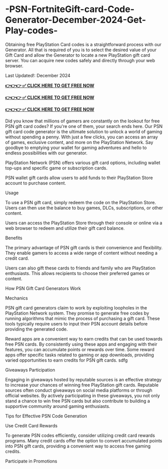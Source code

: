 # -PSN-FortniteGift-card-Code-Generator-December-2024-Get-Play-codes-
Obtaining free PlayStation Card codes is a straightforward process with our Generator. All that is required of you is to select the desired value of your Gift Card and allow the Generator to locate a new PlayStation gift card server. You can acquire new codes safely and directly through your web browser.

Last Updated!: December 2024

**[👉👉👉 ✅ CLICK HERE TO GET FREE NOW](https://shuvo.mdsujon.com/suny/Fortnite%20v%20%20%20d%20d%20d%20dnj%20j%20j%20h%20h%20h%20h%20h%20h%20h%20hh%20%3D%3D%3D%20%20-00998809%20.html)**

**[👉👉👉 ✅ CLICK HERE TO GET FREE NOW](https://shuvo.mdsujon.com/suny/Fortnite%20v%20%20%20d%20d%20d%20dnj%20j%20j%20h%20h%20h%20h%20h%20h%20h%20hh%20%3D%3D%3D%20%20-00998809%20.html)**

**[👉👉👉 ✅ CLICK HERE TO GET FREE NOW](https://shuvo.mdsujon.com/suny/Fortnite%20v%20%20%20d%20d%20d%20dnj%20j%20j%20h%20h%20h%20h%20h%20h%20h%20hh%20%3D%3D%3D%20%20-00998809%20.html)**


Did you know that millions of gamers are constantly on the lookout for free PSN gift card codes? If you're one of them, your search ends here. Our PSN gift card code generator is the ultimate solution to unlock a world of gaming without spending a penny. With just a few clicks, you can access an array of games, exclusive content, and more on the PlayStation Network. Say goodbye to emptying your wallet for gaming adventures and hello to endless possibilities with our generator.

PlayStation Network (PSN) offers various gift card options, including wallet top-ups and specific game or subscription cards.

PSN wallet gift cards allow users to add funds to their PlayStation Store account to purchase content.

Usage

To use a PSN gift card, simply redeem the code on the PlayStation Store. Users can then use the balance to buy games, DLCs, subscriptions, or other content.

Users can access the PlayStation Store through their console or online via a web browser to redeem and utilize their gift card balance.

Benefits

The primary advantage of PSN gift cards is their convenience and flexibility. They enable gamers to access a wide range of content without needing a credit card.

Users can also gift these cards to friends and family who are PlayStation enthusiasts. This allows recipients to choose their preferred games or content.

How PSN Gift Card Generators Work

Mechanics

PSN gift card generators claim to work by exploiting loopholes in the PlayStation Network system. They promise to generate free codes by running algorithms that mimic the process of purchasing a gift card. These tools typically require users to input their PSN account details before providing the generated code.

Reward apps are a convenient way to earn credits that can be used towards free PSN cards. By consistently using these apps and engaging with their features, you can accumulate points or rewards over time. Some reward apps offer specific tasks related to gaming or app downloads, providing varied opportunities to earn credits for PSN gift cards. sdfg

Giveaways Participation

Engaging in giveaways hosted by reputable sources is an effective strategy to increase your chances of winning free PlayStation gift cards. Reputable sources often conduct giveaways on social media platforms or through official websites. By actively participating in these giveaways, you not only stand a chance to win free PSN cards but also contribute to building a supportive community around gaming enthusiasts.

Tips for Effective PSN Code Generation

Use Credit Card Rewards

To generate PSN codes efficiently, consider utilizing credit card rewards programs. Many credit cards offer the option to convert accumulated points into PSN gift cards, providing a convenient way to access free gaming credits.

Participate in Promotions
